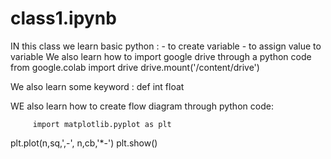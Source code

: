 # class1.ipynb

IN this class we learn basic python :
                                               -  to create variable
                                               -  to assign value to variable
We also learn how to import google drive through a python code
from google.colab import drive
drive.mount('/content/drive')

We also learn some keyword :
                        def
                        int 
                        float

WE also learn how to create flow diagram through python code:

         import matplotlib.pyplot as plt 
plt.plot(n,sq,',-', n,cb,'*-')
plt.show()
